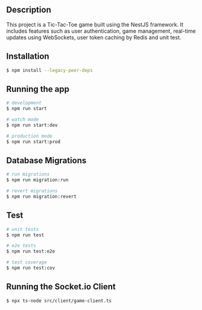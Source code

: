 ## Description

This project is a Tic-Tac-Toe game built using the NestJS framework. It includes features such as user authentication, game management, real-time updates using WebSockets, user token caching by Redis and unit test.

## Installation

```bash
$ npm install --legacy-peer-deps
```

## Running the app

```bash
# development
$ npm run start

# watch mode
$ npm run start:dev

# production mode
$ npm run start:prod
```

## Database Migrations

```bash
# run migrations
$ npm run migration:run

# revert migrations
$ npm run migration:revert
```

## Test

```bash
# unit tests
$ npm run test

# e2e tests
$ npm run test:e2e

# test coverage
$ npm run test:cov
```

## Running the Socket.io Client

```bash
$ npx ts-node src/client/game-client.ts
```

